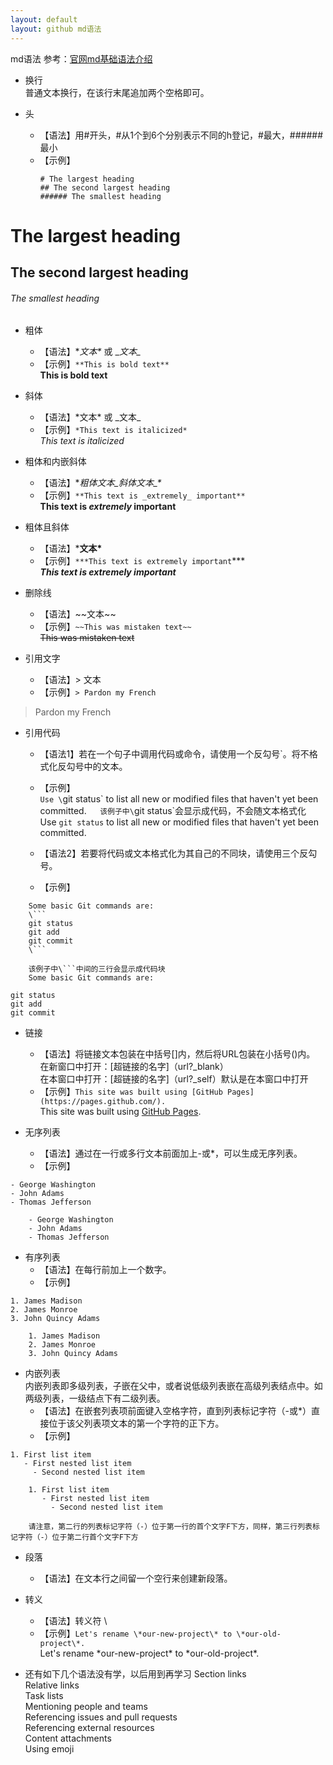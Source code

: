 ```yaml
---
layout: default
layout: github md语法
---
```


md语法
	参考：[官网md基础语法介绍](https://help.github.com/en/github/writing-on-github/basic-writing-and-formatting-syntax?_blank)
* 换行  
  普通文本换行，在该行末尾追加两个空格即可。
  
* 头
  * 【语法】用#开头，#从1个到6个分别表示不同的h登记，#最大，######最小  
  * 【示例】  
	```
	# The largest heading
	## The second largest heading
	###### The smallest heading
	```
# The largest heading
## The second largest heading
###### The smallest heading
	
* 粗体
  * 【语法】\**文本\** 或 \__文本\__  
  * 【示例】`**This is bold text**`  
**This is bold text**  

* 斜体
  * 【语法】\*文本\* 或 \_文本\_  
  * 【示例】`*This text is italicized*`  
*This text is italicized*  

* 粗体和内嵌斜体
  * 【语法】\**粗体文本\_斜体文本\_\**  
  * 【示例】`**This text is _extremely_ important**`  
**This text is _extremely_ important**  

* 粗体且斜体
  * 【语法】\***文本\***
  * 【示例】`***This text is extremely important`***  
***This text is extremely important***

* 删除线
  * 【语法】\~~文本\~~
  * 【示例】`~~This was mistaken text~~`  
~~This was mistaken text~~

* 引用文字
  * 【语法】\> 文本
  * 【示例】`> Pardon my French`  
> Pardon my French

* 引用代码
  * 【语法1】若在一个句子中调用代码或命令，请使用一个反勾号\`。将不格式化反勾号中的文本。
  * 【示例】  
`Use \`git status\` to list all new or modified files that haven't yet been committed.`  
该例子中\`git status\`会显示成代码，不会随文本格式化  
Use `git status` to list all new or modified files that haven't yet been committed.  

  * 【语法2】若要将代码或文本格式化为其自己的不同块，请使用三个反勾号。
  * 【示例】 
```  
	Some basic Git commands are:  
	\```  
	git status  
	git add  
	git commit  
	\```  
```  
		该例子中\```中间的三行会显示成代码块  
		Some basic Git commands are:  
```
git status
git add
git commit
```

* 链接
  * 【语法】将链接文本包装在中括号[]内，然后将URL包装在小括号()内。  
  在新窗口中打开：[超链接的名字]（url?_blank）  
  在本窗口中打开：[超链接的名字]（url?_self）默认是在本窗口中打开
  * 【示例】`This site was built using [GitHub Pages](https://pages.github.com/).`    
	This site was built using [GitHub Pages](https://pages.github.com/).  
	
* 无序列表
  * 【语法】通过在一行或多行文本前面加上-或*，可以生成无序列表。
  * 【示例】  
```
- George Washington  
- John Adams  
- Thomas Jefferson  
```  
		- George Washington  
		- John Adams  
		- Thomas Jefferson  

* 有序列表
  * 【语法】在每行前加上一个数字。
  * 【示例】  
```
1. James Madison  
2. James Monroe  
3. John Quincy Adams  
```   
		1. James Madison  
		2. James Monroe  
		3. John Quincy Adams  
		
* 内嵌列表  
 内嵌列表即多级列表，子嵌在父中，或者说低级列表嵌在高级列表结点中。如两级列表，一级结点下有二级列表。
  * 【语法】在嵌套列表项前面键入空格字符，直到列表标记字符（-或*）直接位于该父列表项文本的第一个字符的正下方。
  * 【示例】  
```
1. First list item  
   - First nested list item  
	 - Second nested list item  
```  
		1. First list item  
		   - First nested list item  
			 - Second nested list item  
			 
		请注意，第二行的列表标记字符（-）位于第一行的首个文字F下方，同样，第三行列表标记字符（-）位于第二行首个文字F下方
		 
* 段落		 
  * 【语法】在文本行之间留一个空行来创建新段落。

* 转义
  * 【语法】转义符 \\
  * 【示例】`Let's rename \*our-new-project\* to \*our-old-project\*.`  
	Let's rename \*our-new-project\* to \*our-old-project\*.

* 还有如下几个语法没有学，以后用到再学习
Section links  
Relative links  
Task lists  
Mentioning people and teams  
Referencing issues and pull requests  
Referencing external resources  
Content attachments  
Using emoji  
